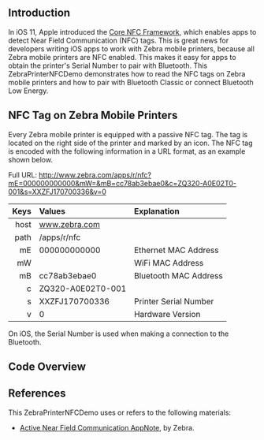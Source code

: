 ## Introduction
In iOS 11, Apple introduced the [Core NFC Framework](https://developer.apple.com/documentation/corenfc?language=objc), which enables apps to detect Near Field Communication (NFC) tags. This is great news for developers writing iOS apps to work with Zebra mobile printers, because all Zebra mobile printers are NFC enabled. This makes it easy for apps to obtain the printer's Serial Number to pair with Bluetooth. This ZebraPrinterNFCDemo demonstrates how to read the NFC tags on Zebra mobile printers and how to pair with Bluetooth Classic or connect Bluetooth Low Energy.

## NFC Tag on Zebra Mobile Printers
Every Zebra mobile printer is equipped with a passive NFC tag. The tag is located on the right side of the printer and marked by an icon.  The NFC tag is encoded with the following information in a URL format, as an example shown below.

Full URL: http://www.zebra.com/apps/r/nfc?mE=000000000000&mW=&mB=cc78ab3ebae0&c=ZQ320-A0E02T0-001&s=XXZFJ170700336&v=0

|Keys |Values           |     Explanation     |
|----:|:----------------|:--------------------|
|host |www.zebra.com    |                     |
|path |/apps/r/nfc      |                     |
|mE   |000000000000     |Ethernet MAC Address |
|mW   |                 |WiFi MAC Address     |
|mB   |cc78ab3ebae0     |Bluetooth MAC Address|
|c    |ZQ320-A0E02T0-001|                     |
|s    |XXZFJ170700336   |Printer Serial Number|
|v    |0                |Hardware Version     |

On iOS, the Serial Number is used when making a connection to the Bluetooth.

## Code Overview













## References
This ZebraPrinterNFCDemo uses or refers to the following materials:
* [Active Near Field Communication AppNote](https://www.zebra.com/content/dam/zebra/software/en/application-notes/AppNote-Active_NFC-v5.pdf), by Zebra.

